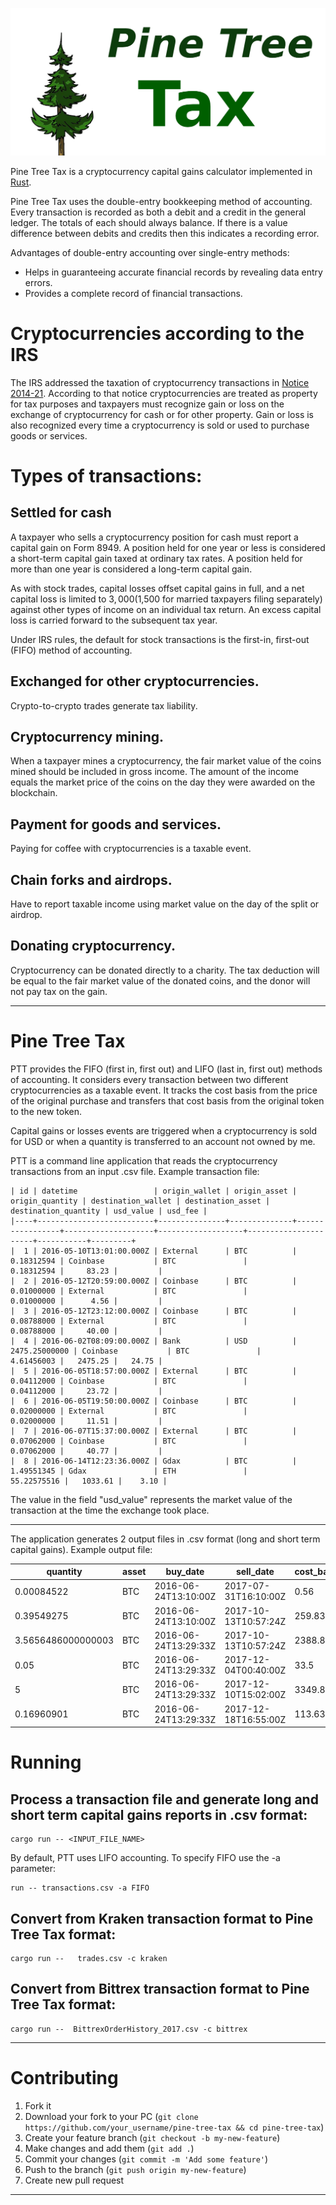 ![Pine Tree Tax](/images/pine_tree_tax_big.png)

Pine Tree Tax is a cryptocurrency capital gains calculator implemented in [Rust](https://en.wikipedia.org/wiki/Rust_(programming_language)).

Pine Tree Tax uses the double-entry bookkeeping method of accounting. Every transaction is recorded as both a debit and a credit in the general ledger. 
The totals of each should always balance. If there is a value difference between debits and credits then this indicates a recording error.

Advantages of double-entry accounting over single-entry methods:

* Helps in guaranteeing accurate financial records by revealing data entry errors.
* Provides a complete record of financial transactions.


# Cryptocurrencies according to the IRS
The IRS addressed the taxation of cryptocurrency transactions in [Notice 2014-21](https://www.irs.gov/pub/irs-drop/n-14-21.pdf). 
According to that notice cryptocurrencies are treated as property for tax purposes and taxpayers must recognize gain or loss on the exchange of 
cryptocurrency for cash or for other property. Gain or loss is also recognized every time a cryptocurrency is sold or used to purchase goods or services. 

# Types of transactions:
## Settled for cash
A taxpayer who sells a cryptocurrency position for cash must report a capital gain on Form 8949. A position held for one year or less is considered 
a short-term capital gain taxed at ordinary tax rates. A position held for more than one year is considered a long-term capital gain.

As with stock trades, capital losses offset capital gains in full, and a net capital loss is limited to $3,000 ($1,500 for married taxpayers filing 
separately) against other types of income on an individual tax return. An excess capital loss is carried forward to the subsequent tax year.

Under IRS rules, the default for stock transactions is the first-in, first-out (FIFO) method of accounting.

## Exchanged for other cryptocurrencies.
Crypto-to-crypto trades generate tax liability.

## Cryptocurrency mining.
When a taxpayer mines a cryptocurrency, the fair market value of the coins mined should be included in gross income. The amount of the income equals 
the market price of the coins on the day they were awarded on the blockchain.

## Payment for goods and services.
Paying for coffee with cryptocurrencies is a taxable event.

## Chain forks and airdrops.
Have to report taxable income using market value on the day of the split or airdrop.

## Donating cryptocurrency.
Cryptocurrency can be donated directly to a charity. The tax deduction will be equal to the fair market value of the donated coins, 
and the donor will not pay tax on the gain. 

---


# Pine Tree Tax


PTT provides the FIFO (first in, first out) and LIFO (last in, first out) methods of accounting. It considers every transaction 
between two different cryptocurrencies as a taxable event. It tracks the cost basis from the price of the original purchase and transfers that 
cost basis from the original token to the new token.


Capital gains or losses events are triggered when a cryptocurrency is sold for USD or when a quantity is transferred to an account not owned by me.


PTT is a command line application that reads the cryptocurrency transactions from an input .csv file. Example transaction file:

```
| id | datetime                 | origin_wallet | origin_asset | origin_quantity | destination_wallet | destination_asset | destination_quantity | usd_value | usd_fee |
|----+--------------------------+---------------+--------------+-----------------+--------------------+-------------------+----------------------+-----------+---------+
|  1 | 2016-05-10T13:01:00.000Z | External      | BTC          |      0.18312594 | Coinbase           | BTC               |           0.18312594 |     83.23 |         |
|  2 | 2016-05-12T20:59:00.000Z | Coinbase      | BTC          |      0.01000000 | External           | BTC               |           0.01000000 |      4.56 |         |
|  3 | 2016-05-12T23:12:00.000Z | Coinbase      | BTC          |      0.08788000 | External           | BTC               |           0.08788000 |     40.00 |         |
|  4 | 2016-06-02T08:09:00.000Z | Bank          | USD          |   2475.25000000 | Coinbase           | BTC               |           4.61456003 |   2475.25 |   24.75 |
|  5 | 2016-06-05T18:57:00.000Z | External      | BTC          |      0.04112000 | Coinbase           | BTC               |           0.04112000 |     23.72 |         |
|  6 | 2016-06-05T19:50:00.000Z | Coinbase      | BTC          |      0.02000000 | External           | BTC               |           0.02000000 |     11.51 |         |
|  7 | 2016-06-07T15:37:00.000Z | External      | BTC          |      0.07062000 | Coinbase           | BTC               |           0.07062000 |     40.77 |         |
|  8 | 2016-06-14T12:23:36.000Z | Gdax          | BTC          |      1.49551345 | Gdax               | ETH               |          55.22575516 |   1033.61 |    3.10 |

```

The value in the field "usd_value" represents the market value of the transaction at the time the exchange took place.

---


The application generates 2 output files in .csv format (long and short term capital gains). Example output file:

|           quantity | asset | buy_date             | sell_date            | cost_basis | proceeds |     gain |
|--------------------|-------|----------------------|----------------------|------------|----------|----------|
|         0.00084522 | BTC   | 2016-06-24T13:10:00Z | 2017-07-31T16:10:00Z |       0.56 |     2.42 |     1.86 |
|         0.39549275 | BTC   | 2016-06-24T13:10:00Z | 2017-10-13T10:57:24Z |     259.83 |  2216.62 |  1956.79 |
| 3.5656486000000003 | BTC   | 2016-06-24T13:29:33Z | 2017-10-13T10:57:24Z |    2388.88 | 19984.39 | 17595.51 |
|               0.05 | BTC   | 2016-06-24T13:29:33Z | 2017-12-04T00:40:00Z |       33.5 |    566.8 |    533.3 |
|                  5 | BTC   | 2016-06-24T13:29:33Z | 2017-12-10T15:02:00Z |    3349.85 |    77000 | 73650.15 |
|         0.16960901 | BTC   | 2016-06-24T13:29:33Z | 2017-12-18T16:55:00Z |     113.63 |  3218.38 |  3104.75 |


# Running
## Process a transaction file and generate long and short term capital gains reports in .csv format:
```
cargo run -- <INPUT_FILE_NAME>
```
By default, PTT uses LIFO accounting. To specify FIFO use the -a parameter:
```
run -- transactions.csv -a FIFO
```

## Convert from Kraken transaction format to Pine Tree Tax format:
```
cargo run --   trades.csv -c kraken 
```

## Convert from Bittrex transaction format to Pine Tree Tax format:
```
cargo run --  BittrexOrderHistory_2017.csv -c bittrex
```



---

# Contributing

1. Fork it
2. Download your fork to your PC (`git clone https://github.com/your_username/pine-tree-tax && cd pine-tree-tax`)
3. Create your feature branch (`git checkout -b my-new-feature`)
4. Make changes and add them (`git add .`)
5. Commit your changes (`git commit -m 'Add some feature'`)
6. Push to the branch (`git push origin my-new-feature`)
7. Create new pull request

---



